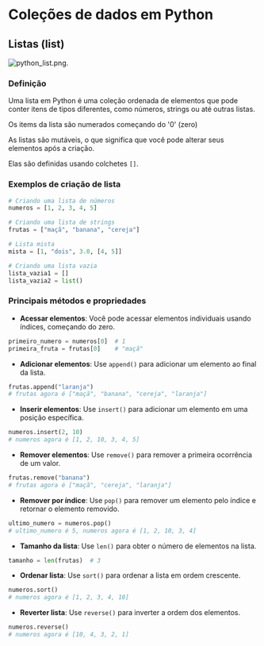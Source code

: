 # Coleções de dados em Python

## Listas (list)

![python_list.png.](images/list.png)

### Definição

Uma lista em Python é uma coleção ordenada de elementos que pode conter itens de tipos diferentes,
como números, strings ou até outras listas.

Os items da lista são numerados começando do '0' (zero)

As listas são mutáveis, o que significa que você pode alterar seus elementos após a criação.

Elas são definidas usando colchetes `[]`.

### Exemplos de criação de lista

```python
# Criando uma lista de números
numeros = [1, 2, 3, 4, 5]

# Criando uma lista de strings
frutas = ["maçã", "banana", "cereja"]

# Lista mista
mista = [1, "dois", 3.0, [4, 5]]

# Criando uma lista vazia
lista_vazia1 = []
lista_vazia2 = list()
```

### Principais métodos e propriedades

* **Acessar elementos**: Você pode acessar elementos individuais usando índices, começando do zero.

```python
primeiro_numero = numeros[0]  # 1
primeira_fruta = frutas[0]    # "maçã"
```

* **Adicionar elementos**: Use `append()` para adicionar um elemento ao final da lista.

```python
frutas.append("laranja")
# frutas agora é ["maçã", "banana", "cereja", "laranja"]
```

* **Inserir elementos**: Use `insert()` para adicionar um elemento em uma posição específica.

```python
numeros.insert(2, 10)
# numeros agora é [1, 2, 10, 3, 4, 5]
```

* **Remover elementos**: Use `remove()` para remover a primeira ocorrência de um valor.

```python
frutas.remove("banana")
# frutas agora é ["maçã", "cereja", "laranja"]
```

* **Remover por índice**: Use `pop()` para remover um elemento pelo índice e retornar o elemento removido.

```python
ultimo_numero = numeros.pop()
# ultimo_numero é 5, numeros agora é [1, 2, 10, 3, 4]
```

* **Tamanho da lista**: Use `len()` para obter o número de elementos na lista.

```python
tamanho = len(frutas)  # 3
```

* **Ordenar lista**: Use `sort()` para ordenar a lista em ordem crescente.

```python
numeros.sort()
# numeros agora é [1, 2, 3, 4, 10]
```

* **Reverter lista**: Use `reverse()` para inverter a ordem dos elementos.

```python
numeros.reverse()
# numeros agora é [10, 4, 3, 2, 1]
```
